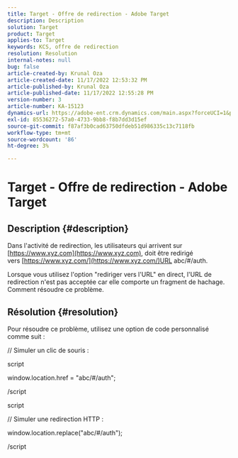 ```yaml
---
title: Target - Offre de redirection - Adobe Target
description: Description
solution: Target
product: Target
applies-to: Target
keywords: KCS, offre de redirection
resolution: Resolution
internal-notes: null
bug: false
article-created-by: Krunal Oza
article-created-date: 11/17/2022 12:53:32 PM
article-published-by: Krunal Oza
article-published-date: 11/17/2022 12:55:28 PM
version-number: 3
article-number: KA-15123
dynamics-url: https://adobe-ent.crm.dynamics.com/main.aspx?forceUCI=1&pagetype=entityrecord&etn=knowledgearticle&id=14fe94d6-7666-ed11-9561-6045bd006149
exl-id: 85536272-57a0-4733-9bb8-f8b7dd3d15ef
source-git-commit: f87af3b0cad63750dfdeb51d986335c13c7118fb
workflow-type: tm+mt
source-wordcount: '86'
ht-degree: 3%

---
```


# Target - Offre de redirection - Adobe Target

## Description {#description}


Dans l&#39;activité de redirection, les utilisateurs qui arrivent sur [https://www.xyz.com](https://www.xyz.com), doit être redirigé vers [https://www.xyz.com/](https://www.xyz.com/)URL abc/#/auth.

Lorsque vous utilisez l&#39;option &quot;rediriger vers l&#39;URL&quot; en direct, l&#39;URL de redirection n&#39;est pas acceptée car elle comporte un fragment de hachage. Comment résoudre ce problème.


## Résolution {#resolution}


Pour résoudre ce problème, utilisez une option de code personnalisé comme suit :



// Simuler un clic de souris :

script

window.location.href = &quot;abc/#/auth&quot;;

/script

script



// Simuler une redirection HTTP :

window.location.replace(&quot;abc/#/auth&quot;);

/script
